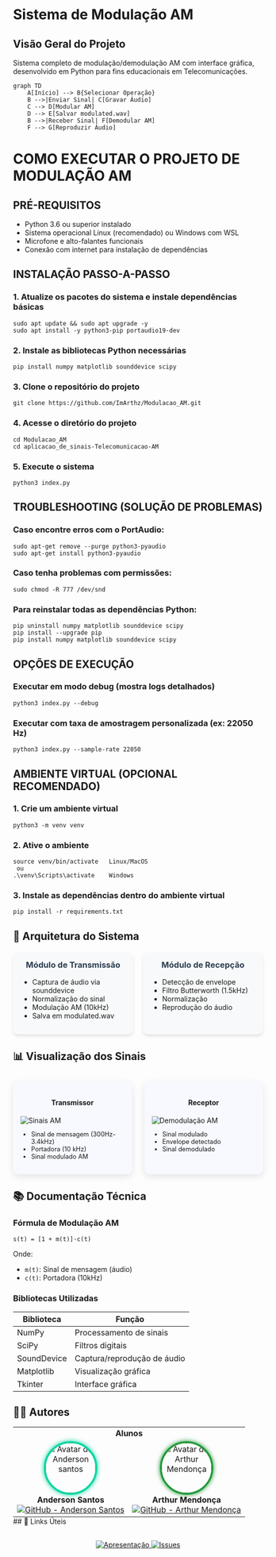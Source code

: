 # Sistema de Modulação AM

## Visão Geral do Projeto
Sistema completo de modulação/demodulação AM com interface gráfica, desenvolvido em Python para fins educacionais em Telecomunicações.

```mermaid
graph TD
    A[Início] --> B{Selecionar Operação}
    B -->|Enviar Sinal| C[Gravar Áudio]
    C --> D[Modular AM]
    D --> E[Salvar modulated.wav]
    B -->|Receber Sinal| F[Demodular AM]
    F --> G[Reproduzir Áudio]
```

# COMO EXECUTAR O PROJETO DE MODULAÇÃO AM

## PRÉ-REQUISITOS
- Python 3.6 ou superior instalado
- Sistema operacional Linux (recomendado) ou Windows com WSL
- Microfone e alto-falantes funcionais
- Conexão com internet para instalação de dependências

## INSTALAÇÃO PASSO-A-PASSO

### 1. Atualize os pacotes do sistema e instale dependências básicas
```
sudo apt update && sudo apt upgrade -y
sudo apt install -y python3-pip portaudio19-dev
```

### 2. Instale as bibliotecas Python necessárias
```
pip install numpy matplotlib sounddevice scipy
```

### 3. Clone o repositório do projeto
```
git clone https://github.com/ImArthz/Modulacao_AM.git
```

### 4. Acesse o diretório do projeto
```
cd Modulacao_AM
cd aplicacao_de_sinais-Telecomunicacao-AM
```
### 5. Execute o sistema
```
python3 index.py
```

## TROUBLESHOOTING (SOLUÇÃO DE PROBLEMAS)

### Caso encontre erros com o PortAudio:
```
sudo apt-get remove --purge python3-pyaudio
sudo apt-get install python3-pyaudio
```
### Caso tenha problemas com permissões:
```
sudo chmod -R 777 /dev/snd
```
### Para reinstalar todas as dependências Python:
```
pip uninstall numpy matplotlib sounddevice scipy
pip install --upgrade pip
pip install numpy matplotlib sounddevice scipy
```

## OPÇÕES DE EXECUÇÃO

### Executar em modo debug (mostra logs detalhados)
```
python3 index.py --debug
```

### Executar com taxa de amostragem personalizada (ex: 22050 Hz)
```
python3 index.py --sample-rate 22050
```

## AMBIENTE VIRTUAL (OPCIONAL RECOMENDADO)

### 1. Crie um ambiente virtual
```
python3 -m venv venv
```
### 2. Ative o ambiente
```
source venv/bin/activate   Linux/MacOS
 ou
.\venv\Scripts\activate    Windows
```

### 3. Instale as dependências dentro do ambiente virtual
```
pip install -r requirements.txt
```

## 🔧 Arquitetura do Sistema

<div style="display: grid; grid-template-columns: 1fr 1fr; gap: 20px; margin: 20px 0;">

<div style="background: #f8f9fa; padding: 15px; border-radius: 10px; box-shadow: 0 4px 6px rgba(0,0,0,0.1);">
<h3 style="text-align: center; margin-top: 0; color: #2c3e50;">Módulo de Transmissão</h3>
<ul>
  <li>Captura de áudio via sounddevice</li>
  <li>Normalização do sinal</li>
  <li>Modulação AM (10kHz)</li>
  <li>Salva em modulated.wav</li>
</ul>
</div>

<div style="background: #f8f9fa; padding: 15px; border-radius: 10px; box-shadow: 0 4px 6px rgba(0,0,0,0.1);">
<h3 style="text-align: center; margin-top: 0; color: #2c3e50;">Módulo de Recepção</h3>
<ul>
  <li>Detecção de envelope</li>
  <li>Filtro Butterworth (1.5kHz)</li>
  <li>Normalização</li>
  <li>Reprodução do áudio</li>
</ul>
</div>

</div>

## 📊 Visualização dos Sinais

<div style="display: grid; grid-template-columns: 1fr 1fr; gap: 25px; margin: 30px 0;">

<div style="background: #f8f9ff; padding: 15px; border-radius: 10px; box-shadow: 0 5px 15px rgba(0,0,0,0.1);">
<h4 style="text-align: center;">Transmissor</h4>
<img src="https://raw.githubusercontent.com/ImArthz/Modulacao_AM/main/img/sinal%20portadora.png" alt="Sinais AM" style="max-height: 200px; display: block; margin: 0 auto;">
<ul style="font-size: 0.9em;">
  <li>Sinal de mensagem (300Hz-3.4kHz)</li>
  <li>Portadora (10 kHz)</li>
  <li>Sinal modulado AM</li>
</ul>
</div>

<div style="background: #f8f9ff; padding: 15px; border-radius: 10px; box-shadow: 0 5px 15px rgba(0,0,0,0.1);">
<h4 style="text-align: center;">Receptor</h4>
<img src="https://raw.githubusercontent.com/ImArthz/Modulacao_AM/main/img/sinal%20modulado.png" alt="Demodulação AM" style="max-height: 200px; display: block; margin: 0 auto;">
<ul style="font-size: 0.9em;">
  <li>Sinal modulado</li>
  <li>Envelope detectado</li>
  <li>Sinal demodulado</li>
</ul>
</div>

</div>

## 📚 Documentação Técnica

### Fórmula de Modulação AM
```
s(t) = [1 + m(t)]·c(t)
```
Onde:
- `m(t)`: Sinal de mensagem (áudio)
- `c(t)`: Portadora (10kHz)

### Bibliotecas Utilizadas
| Biblioteca   | Função                      |
|--------------|-----------------------------|
| NumPy        | Processamento de sinais     |
| SciPy        | Filtros digitais            |
| SoundDevice  | Captura/reprodução de áudio |
| Matplotlib   | Visualização gráfica        |
| Tkinter      | Interface gráfica           |

## 👨‍💻 Autores

<div style="text-align: center;">
    <table style="margin: 0 auto; text-align: center;">
  <tr>
    <td colspan="5"><strong>Alunos</strong></td>
  </tr>
  <tr>
    <td>
      <img src="https://avatars.githubusercontent.com/u/217106070?v=4" alt="Avatar de Anderson santos" style="border-radius:50%; border:4px solid #06D6A0; box-shadow:0 0 10px #06D6A0; width:100px;"><br>
      <strong>Anderson Santos</strong><br>
      <a href="https://github.com/anderrsantos">
        <img src="https://img.shields.io/github/followers/anderrsantos?label=Seguidores&style=social&logo=github" alt="GitHub - Anderson Santos">
      </a>
    </td>
    <td>
      <img src="https://avatars.githubusercontent.com/u/135072001?v=4" alt="Avatar de Arthur Mendonça" style="border-radius:50%; border:4px solid #239A3B; box-shadow:0 0 10px #239A3B; width:100px;"><br>
      <strong>Arthur Mendonça</strong><br>
      <a href="https://github.com/ImArthz">
        <img src="https://img.shields.io/github/followers/ImArthz?label=Seguidores&style=social&logo=github" alt="GitHub - Arthur Mendonça">
      </a>
    </td>
  </tr>
    </table>
</div>
## 🔗 Links Úteis
<div style="text-align: center; margin-top: 30px;">
  <a href="https://imarthz.github.io/Modulacao_AM/">
    <img src="https://img.shields.io/badge/Apresentação_Completa-FF7139?style=for-the-badge&logo=mdbook" alt="Apresentação">
  </a>
  <a href="https://github.com/ImArthz/Modulacao_AM/issues">
    <img src="https://img.shields.io/badge/Reportar_Problema-red?style=for-the-badge&logo=github" alt="Issues">
  </a>
</div>
